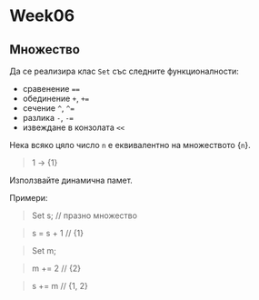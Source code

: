 # Week06

## Множество

Да се реализира клас `Set` със следните функционалности:
  - сравенение `==`
  - обединение `+`, `+=`
  - сечение `^`, `^=`
  - разлика `-`, `-=`
  - извеждане в конзолата `<<`

Нека всяко цяло число `n` е еквивалентно на множеството {`n`}.
> 1 -> {1}

Използвайте динамична памет.

Примери:
> Set s; // празно множество

> s = s + 1 // {1}

> Set m;

> m += 2 // {2}

> s += m // {1, 2}
